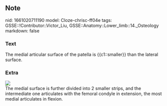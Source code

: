 ## Note
nid: 1661020711190
model: Cloze-chrisc-ff04e
tags: GSSE::!Contributor::Victor_Liu, GSSE::Anatomy::Lower_limb::14._Osteology
markdown: false

### Text
The medial articular surface of the patella is {{c1::smaller}} than the lateral surface.

### Extra
<img src="Gray467-468.jpg">
<div>
  The medial surface is further divided into 2 smaller strips, and
  the intermediate one articulates with the femoral condyle in
  extension, the most medial articulates in flexion.
</div>
